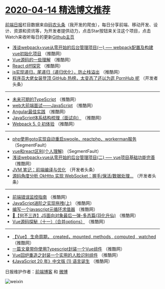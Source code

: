 # [2020-04-14 精选博文推荐](http://hao.caibaojian.com/date/2020/04/14)

[前端日报](http://caibaojian.com/c/news)栏目数据来自[码农头条](http://hao.caibaojian.com/)（我开发的爬虫），每日分享前端、移动开发、设计、资源和资讯等，为开发者提供动力，点击Star按钮来关注这个项目，点击Watch来收听每日的更新[Github主页](https://github.com/kujian/frontendDaily)
* [浅谈webpack+vue从零开始的后台管理项目(一) &#8212;&#8211; webpack配置及构建vue初始化项目](http://hao.caibaojian.com/141098.html) （推酷网）
* [Vue源码的一些理解](http://hao.caibaojian.com/141106.html) （推酷网）
* [React diff探究](http://hao.caibaojian.com/141096.html) （推酷网）
* [js实现递归，尾递归（递归优化），防止栈溢出](http://hao.caibaojian.com/141107.html) （推酷网）
* [程序员大佬女装登顶 GitHub 热榜，太变态了还以为逛 PornHub 呢](http://hao.caibaojian.com/141083.html) （开发者头条）

***
* [未来可期的TypeScript](http://hao.caibaojian.com/141101.html) （推酷网）
* [web大前端面试——JavaScript](http://hao.caibaojian.com/141102.html) （推酷网）
* [Angular最佳实践](http://hao.caibaojian.com/141103.html) （推酷网）
* [JavaScript体系结构梳理（面试向）](http://hao.caibaojian.com/141104.html) （推酷网）
* [Webpack 5. 0 初体验](http://hao.caibaojian.com/141105.html) （推酷网）

***
* [php使用goto实现自动重启swoole、reactphp、workerman服务](http://hao.caibaojian.com/141081.html) （SegmentFault）
* [vue和react区别(个人理解)](http://hao.caibaojian.com/141082.html) （SegmentFault）
* [浅谈webpack+vue从零开始的后台管理项目(二) &#8212;&#8211; vue项目基础功能完善](http://hao.caibaojian.com/141097.html) （推酷网）
* [JVM 笔记：前端编译与优化](http://hao.caibaojian.com/141084.html) （开发者头条）
* [源码角度分析 OkHttp 实现 WebSocket：握手/保活/数据处理&#8230;](http://hao.caibaojian.com/141085.html) （开发者头条）

***
* [前端错误监控指南](http://hao.caibaojian.com/141099.html) （推酷网）
* [JavaScript进阶之实现拖拽(上)](http://hao.caibaojian.com/141089.html) （推酷网）
* [编写一个javascript元循环求值器](http://hao.caibaojian.com/141100.html) （推酷网）
* [🍃【何不三连】JS面向对象最后一弹-多态篇(羽化升仙)](http://hao.caibaojian.com/141090.html) （推酷网）
* [Vue源码探秘（十一）（合并options）](http://hao.caibaojian.com/141091.html) （推酷网）

***
* [【Vue】 生命周期， created，mounted, methods , computed , watched](http://hao.caibaojian.com/141092.html) （推酷网）
* [一篇文章带你使用Typescript封装一个Vue组件](http://hao.caibaojian.com/141093.html) （推酷网）
* [Vue回炉重造之封装一个实用的人脸识别组件](http://hao.caibaojian.com/141094.html) （推酷网）
* [《JavaScript 20 年》中文版 (1) 语言诞生](http://hao.caibaojian.com/141095.html) （推酷网）

日报维护作者：[前端博客](http://caibaojian.com/) 和 [微博](http://caibaojian.com/go/weibo)

![weixin](https://user-images.githubusercontent.com/3055447/38468989-651132ac-3b80-11e8-8e6b-15122322a9d7.png)